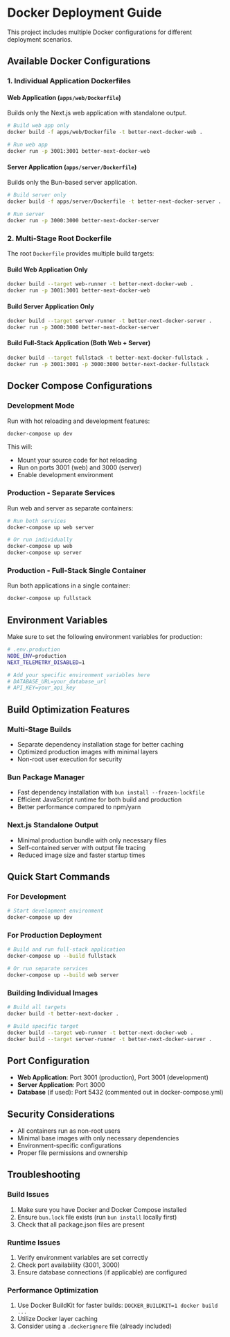 # Docker Deployment Guide

This project includes multiple Docker configurations for different deployment scenarios.

## Available Docker Configurations

### 1. Individual Application Dockerfiles

#### Web Application (`apps/web/Dockerfile`)
Builds only the Next.js web application with standalone output.

```bash
# Build web app only
docker build -f apps/web/Dockerfile -t better-next-docker-web .

# Run web app
docker run -p 3001:3001 better-next-docker-web
```

#### Server Application (`apps/server/Dockerfile`)
Builds only the Bun-based server application.

```bash
# Build server only
docker build -f apps/server/Dockerfile -t better-next-docker-server .

# Run server
docker run -p 3000:3000 better-next-docker-server
```

### 2. Multi-Stage Root Dockerfile

The root `Dockerfile` provides multiple build targets:

#### Build Web Application Only
```bash
docker build --target web-runner -t better-next-docker-web .
docker run -p 3001:3001 better-next-docker-web
```

#### Build Server Application Only
```bash
docker build --target server-runner -t better-next-docker-server .
docker run -p 3000:3000 better-next-docker-server
```

#### Build Full-Stack Application (Both Web + Server)
```bash
docker build --target fullstack -t better-next-docker-fullstack .
docker run -p 3001:3001 -p 3000:3000 better-next-docker-fullstack
```

## Docker Compose Configurations

### Development Mode
Run with hot reloading and development features:

```bash
docker-compose up dev
```

This will:
- Mount your source code for hot reloading
- Run on ports 3001 (web) and 3000 (server)
- Enable development environment

### Production - Separate Services
Run web and server as separate containers:

```bash
# Run both services
docker-compose up web server

# Or run individually
docker-compose up web
docker-compose up server
```

### Production - Full-Stack Single Container
Run both applications in a single container:

```bash
docker-compose up fullstack
```

## Environment Variables

Make sure to set the following environment variables for production:

```bash
# .env.production
NODE_ENV=production
NEXT_TELEMETRY_DISABLED=1

# Add your specific environment variables here
# DATABASE_URL=your_database_url
# API_KEY=your_api_key
```

## Build Optimization Features

### Multi-Stage Builds
- Separate dependency installation stage for better caching
- Optimized production images with minimal layers
- Non-root user execution for security

### Bun Package Manager
- Fast dependency installation with `bun install --frozen-lockfile`
- Efficient JavaScript runtime for both build and production
- Better performance compared to npm/yarn

### Next.js Standalone Output
- Minimal production bundle with only necessary files
- Self-contained server with output file tracing
- Reduced image size and faster startup times

## Quick Start Commands

### For Development
```bash
# Start development environment
docker-compose up dev
```

### For Production Deployment
```bash
# Build and run full-stack application
docker-compose up --build fullstack

# Or run separate services
docker-compose up --build web server
```

### Building Individual Images
```bash
# Build all targets
docker build -t better-next-docker .

# Build specific target
docker build --target web-runner -t better-next-docker-web .
docker build --target server-runner -t better-next-docker-server .
```

## Port Configuration

- **Web Application**: Port 3001 (production), Port 3001 (development)
- **Server Application**: Port 3000
- **Database** (if used): Port 5432 (commented out in docker-compose.yml)

## Security Considerations

- All containers run as non-root users
- Minimal base images with only necessary dependencies
- Environment-specific configurations
- Proper file permissions and ownership

## Troubleshooting

### Build Issues
1. Make sure you have Docker and Docker Compose installed
2. Ensure `bun.lock` file exists (run `bun install` locally first)
3. Check that all package.json files are present

### Runtime Issues
1. Verify environment variables are set correctly
2. Check port availability (3001, 3000)
3. Ensure database connections (if applicable) are configured

### Performance Optimization
1. Use Docker BuildKit for faster builds: `DOCKER_BUILDKIT=1 docker build ...`
2. Utilize Docker layer caching
3. Consider using a `.dockerignore` file (already included) 